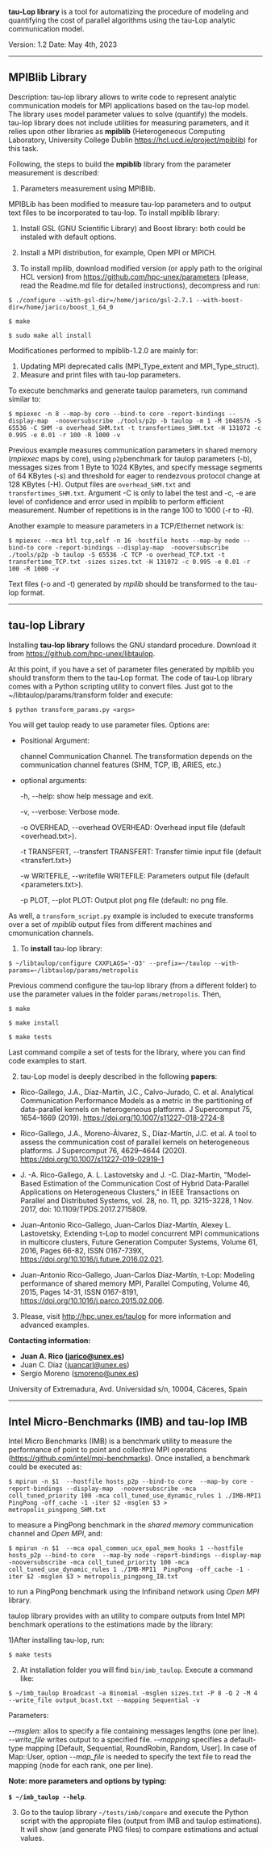 **tau-Lop library** is a tool for automatizing the procedure of 
modeling and quantifying the cost of parallel algorithms using
the tau-Lop analytic communication model.

Version: 1.2
Date: May 4th, 2023

--------------------------------------------------------------------------

## MPIBlib Library 

Description: tau-lop library allows to write code to represent analytic communication models for MPI applications based on the tau-lop model. The library uses model parameter values to solve (quantify) the models. tau-lop library does not include utilities for measuring parameters, and it relies upon other libraries as **mpiblib** (Heterogeneous Computing Laboratory, University College Dublin <https://hcl.ucd.ie/project/mpiblib>) for this task.


Following, the steps to build the **mpiblib** library from the parameter measurement is described:


1) Parameters measurement using MPIBlib.

MPIBLib has been modified to measure tau-lop parameters and to output text files to be incorporated to tau-lop. To install mpiblib library:

1) Install GSL (GNU Scientific Library) and Boost library: both could be instaled with default options.

2) Install a MPI distribution, for example, Open MPI or MPICH.

3) To install mpilib, download modified version (or apply path to the original HCL version) from <https://github.com/hpc-unex/parameters> (please, read the Readme.md file for detailed instructions), decompress and run:

``$ ./configure --with-gsl-dir=/home/jarico/gsl-2.7.1 --with-boost-dir=/home/jarico/boost_1_64_0``

``$ make``

``$ sudo make all install``

Modificationes performed to mpiblib-1.2.0 are mainly for:
1) Updating MPI deprecated calls (MPI_Type_extent and MPI_Type_struct).
2) Measure and print files with tau-lop parameters.

To execute benchmarks and generate taulop parameters, run command similar to:

``$ mpiexec -n 8 --map-by core --bind-to core -report-bindings --display-map  -nooversubscribe ./tools/p2p -b taulop -m 1 -M 1048576 -S 65536 -C SHM -o overhead_SHM.txt -t transfertimes_SHM.txt -H 131072 -c 0.995 -e 0.01 -r 100 -R 1000 -v``

Previous example measures communication parameters in shared memory (*mpiexec* maps by core), using ``p2p``benchmark for taulop parameters (-b), messages sizes from 1 Byte to 1024 KBytes, and specify message segments of 64 KBytes (-s) and threshold for eager to rendezvous protocol change at 128 KBytes (-H). Output files are ``overhead_SHM.txt`` and ``transfertimes_SHM.txt``. Argument -C is only to label the test and -c, -e are level of confidence and error used in mpiblib to perform efficient measurement. Number of repetitions is in the range 100 to 1000 (-r to -R).

Another example to measure parameters in a TCP/Ethernet network is:

``$ mpiexec --mca btl tcp,self -n 16 -hostfile hosts --map-by node --bind-to core -report-bindings --display-map  -nooversubscribe ./tools/p2p -b taulop -S 65536 -C TCP -o overhead_TCP.txt -t transfertime_TCP.txt -sizes sizes.txt -H 131072 -c 0.995 -e 0.01 -r 100 -R 1000 -v``

Text files (-o and -t) generated by *mpilib* should be transformed to the tau-lop format.



--------------------------------------------------------------------------

## tau-lop Library 

Installing **tau-lop library** follows the GNU standard procedure. Download it from <https://github.com/hpc-unex/libtaulop>. 

At this point, if you have a set of parameter files generated by mpiblib you should transform them to the tau-Lop format. The code of tau-Lop library comes with a Python scripting utility to convert files. Just got to the ~/libtaulop/params/transform folder and execute:

``$ python transform_params.py <args>``

You will get taulop ready to use parameter files. Options are:

- Positional Argument:

  channel               Communication Channel. The transformation depends on the communication channel features (SHM, TCP, IB, ARIES, etc.)

- optional arguments:

  -h, --help:            show help message and exit.

  -v, --verbose:         Verbose mode.

  -o OVERHEAD, --overhead OVERHEAD:
                        Overhead input file (default <overhead.txt>).

  -t TRANSFERT, --transfert TRANSFERT:
                        Transfer tiimie input file (default <transfert.txt>)

  -w WRITEFILE, --writefile WRITEFILE:
                        Parameters output file (default <parameters.txt>).

  -p PLOT, --plot PLOT:  Output plot png file (default: no png file.


As well, a ``transform_script.py`` example is included to execute transforms over a set of *mpiblib* output files from different machines and cmomunication channels.


1) To **install** tau-lop library:

``$ ~/libtaulop/configure CXXFLAGS='-O3' --prefix=~/taulop --with-params=~/libtaulop/params/metropolis``

Previous commend configure the tau-lop library (from a different folder) to use the parameter values in the folder ``params/metropolis``. Then,

``$ make``

``$ make install``

``$ make tests``

Last command compile a set of tests for the library, where you can find code examples to start. 


2) tau-Lop model is deeply described in the following **papers**:

- Rico-Gallego, J.A., Díaz-Martín, J.C., Calvo-Jurado, C. et al. Analytical Communication Performance Models as a metric in the partitioning of data-parallel kernels on heterogeneous platforms. J Supercomput 75, 1654–1669 (2019). https://doi.org/10.1007/s11227-018-2724-8

- Rico-Gallego, J.A., Moreno-Álvarez, S., Díaz-Martín, J.C. et al. A tool to assess the communication cost of parallel kernels on heterogeneous platforms. J Supercomput 76, 4629–4644 (2020). https://doi.org/10.1007/s11227-019-02919-1

- J. -A. Rico-Gallego, A. L. Lastovetsky and J. -C. Díaz-Martín, "Model-Based Estimation of the Communication Cost of Hybrid Data-Parallel Applications on Heterogeneous Clusters," in IEEE Transactions on Parallel and Distributed Systems, vol. 28, no. 11, pp. 3215-3228, 1 Nov. 2017, doi: 10.1109/TPDS.2017.2715809.

- Juan-Antonio Rico-Gallego, Juan-Carlos Díaz-Martín, Alexey L. Lastovetsky, Extending τ-Lop to model concurrent MPI communications in multicore clusters, Future Generation Computer Systems, Volume 61, 2016, Pages 66-82, ISSN 0167-739X, https://doi.org/10.1016/j.future.2016.02.021.

- Juan-Antonio Rico-Gallego, Juan-Carlos Díaz-Martín, τ-Lop: Modeling performance of shared memory MPI, Parallel Computing, Volume 46, 2015, Pages 14-31, ISSN 0167-8191, https://doi.org/10.1016/j.parco.2015.02.006.

3) Please, visit <http://hpc.unex.es/taulop> for more information and advanced examples.

**Contacting information:**
- **Juan A. Rico  (<jarico@unex.es>)**
- Juan C. Díaz  (<juancarl@unex.es>)
- Sergio Moreno (<smoreno@unex.es>)

University of Extremadura,
Avd. Universidad s/n,
10004, Cáceres,
Spain

--------------------------------------------------------------------------

## Intel Micro-Benchmarks (IMB) and tau-lop IMB

Intel Micro Benchmarks (IMB) is a benchmark utility to measure the performance of point to point and collective MPI operations (<https://github.com/intel/mpi-benchmarks>). Once installed, a benchmark could be executed as:

``$ mpirun -n $1  --hostfile hosts_p2p --bind-to core  --map-by core -report-bindings --display-map  -nooversubscribe -mca coll_tuned_priority 100 -mca coll_tuned_use_dynamic_rules 1 ./IMB-MPI1  PingPong -off_cache -1 -iter $2 -msglen $3 > metropolis_pingpong_SHM.txt``

to measure a PingPong benchmark in the *shared memory* communication channel and *Open MPI*, and:

``$ mpirun -n $1  --mca opal_common_ucx_opal_mem_hooks 1 --hostfile hosts_p2p --bind-to core  --map-by node -report-bindings --display-map  -nooversubscribe -mca coll_tuned_priority 100 -mca coll_tuned_use_dynamic_rules 1 ./IMB-MPI1  PingPong -off_cache -1 -iter $2 -msglen $3 > metropolis_pingpong_IB.txt``

to run a PingPong benchmark using the Infiniband network using *Open MPI* library.

taulop library provides with an utility to compare outputs from Intel MPI benchmark operations to the estimations made by the library:

1)After installing tau-lop, run: 

``$ make tests``

2) At installation folder you will find ``bin/imb_taulop``. Execute a command like:

``$ ~/imb_taulop Broadcast -a Binomial -msglen sizes.txt -P 8 -Q 2 -M 4 --write_file output_bcast.txt --mapping Sequential -v``

Parameters: 

*--msglen:* allos to specify a file containing messages lengths (one per line).
*--write_file* writes output to a specified file.
*--mapping* specifies a default-type mapping [Default, Sequential, RoundRobin, Random, User]. In case of Map::User, option *--map_file* is needed to specify the text file to read the mapping (node for each rank, one per line).

**Note: more parameters and options by typing:**

**``$ ~/imb_taulop --help``**.


3) Go to the taulop library ``~/tests/imb/compare`` and execute the Python script with the appropiate files (output from IMB and taulop estimations). It will show (and generate PNG files) to compare estimations and actual values.




